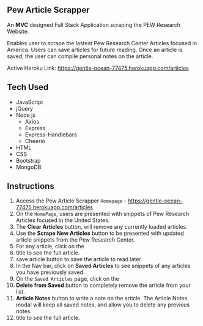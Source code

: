 ## Pew Article Scrapper

An **MVC** designed Full Stack Application scraping the PEW Research Website.

Enables user to scrape the lastest Pew Research Center Articles focused in America. Users can save articles for future reading. Once an article is saved, the user can compile personal notes on the article.

Active Heroku Link: https://gentle-ocean-77475.herokuapp.com/articles

## Tech Used
* JavaScript
* jQuery
* Node.js
  * Axios
  * Express
  * Express-Handlebars
  * Cheerio
* HTML
* CSS
* Bootstrap
* MongoDB

## Instructions
1. Access the Pew Article Scrapper `Homepage` - https://gentle-ocean-77475.herokuapp.com/articles
1. On the `HomePage`, users are presented with snippets of Pew Research Articles focused in the United States.
  1. The **Clear Articles** button, will remove any currently loaded articles.
  1. Use the **Scrape New Articles** button to be presented with updated article snippets from the Pew Research Center.
1. For any article, click on the
  1. title to see the full article.
  1. save article button to save the article to read later.
1. In the Nav bar, click on **Saved Articles** to see snippets of any articles you have previously saved.
1. On the `Saved Articles` page, click on the
  1. **Delete from Saved** button to completely remove the article from your list.
  1. **Article Notes** button to write a note on the article.  The Article Notes modal will keep all saved notes, and allow you to delete any previous notes.
  1. title to see the full article.
